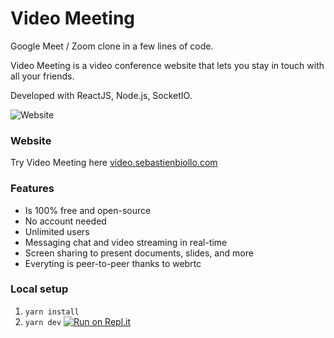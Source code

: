 # Video Meeting

Google Meet / Zoom clone in a few lines of code.

Video Meeting is a video conference website that lets you stay in touch with all your friends.

Developed with ReactJS, Node.js, SocketIO.

![Website](https://i.imgur.com/HhZD01o.jpg)

### Website
Try Video Meeting here [video.sebastienbiollo.com](https://video.sebastienbiollo.com)


### Features
- Is 100% free and open-source
- No account needed
- Unlimited users
- Messaging chat and video streaming in real-time
- Screen sharing to present documents, slides, and more
- Everyting is peer-to-peer thanks to webrtc


### Local setup

1. `yarn install`
2. `yarn dev`
[![Run on Repl.it](https://repl.it/badge/github/0x5eba/Video-Meeting)](https://repl.it/github/0x5eba/Video-Meeting)